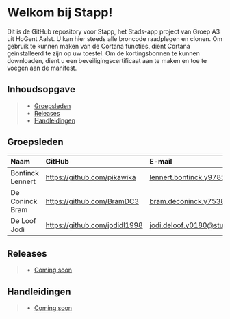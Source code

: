 # Welkom bij Stapp!

Dit is de GitHub repository voor Stapp, het Stads-app project van Groep A3 uit HoGent Aalst. U kan hier steeds alle broncode raadplegen en clonen. Om gebruik te kunnen maken van de Cortana functies, dient Cortana geïnstalleerd te zijn op uw toestel. Om de kortingsbonnen te kunnen downloaden, dient u een beveiligingscertificaat aan te maken en toe te voegen aan de manifest.

## Inhoudsopgave

> - [Groepsleden](#groepsleden)
> - [Releases](#releases)
> - [Handleidingen](#handleidingen)


## Groepsleden

| Naam     | GitHub                        | E-mail                               |
| :---     | :---                          | :---                                |
| Bontinck Lennert | <https://github.com/pikawika> | [lennert.bontinck.y9785@student.hogent.be](mailto:lennert.bontinck.y9785@student.hogent.be) |
| De Coninck Bram | <https://github.com/BramDC3> | [bram.deconinck.y7538@student.hogent.be](mailto:bram.deconinck.y7538@student.hogent.be) |
| De Loof Jodi | <https://github.com/jodidl1998> | [jodi.deloof.y0180@student.hogent.be](mailto:jodi.deloof.y0180@student.hogent.be) |

## Releases
> - [Coming soon](#)

## Handleidingen

> - [Coming soon](#)
